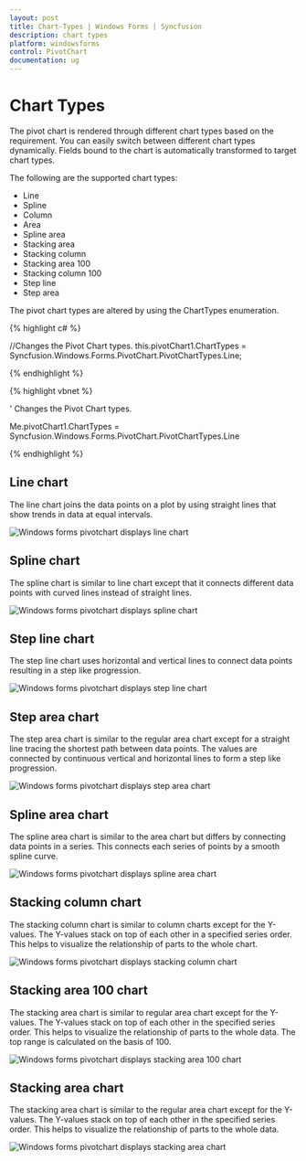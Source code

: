 ```yaml
---
layout: post
title: Chart-Types | Windows Forms | Syncfusion
description: chart types
platform: windowsforms
control: PivotChart
documentation: ug
---
```


# Chart Types

The pivot chart is rendered through different chart types based on the requirement. You can easily switch between different chart types dynamically. Fields bound to the chart is automatically transformed to target chart types.

The following are the supported chart types:

* Line
* Spline
* Column
* Area
* Spline area
* Stacking area
* Stacking column
* Stacking area 100
* Stacking column 100
* Step line
* Step area

The pivot chart types are altered by using the ChartTypes enumeration.


{% highlight c# %}

//Changes the Pivot Chart types.
this.pivotChart1.ChartTypes = Syncfusion.Windows.Forms.PivotChart.PivotChartTypes.Line;

{% endhighlight %}

{% highlight vbnet %}

' Changes the Pivot Chart types.

Me.pivotChart1.ChartTypes = Syncfusion.Windows.Forms.PivotChart.PivotChartTypes.Line

{% endhighlight %}

## Line chart

The line chart joins the data points on a plot by using straight lines that show trends in data at equal intervals.

![Windows forms pivotchart displays line chart](Chart-Types_images/Chart-Types_img1.png)


## Spline chart

The spline chart is similar to line chart except that it connects different data points with curved lines instead of straight lines.



![Windows forms pivotchart displays spline chart](Chart-Types_images/Chart-Types_img2.png)



## Step line chart

The step line chart uses horizontal and vertical lines to connect data points resulting in a step like progression.


![Windows forms pivotchart displays step line chart](Chart-Types_images/Chart-Types_img3.png)



## Step area chart

The step area chart is similar to the regular area chart except for a straight line tracing the shortest path between data points. The values are connected by continuous vertical and horizontal lines to form a step like progression.

![Windows forms pivotchart displays step area chart](Chart-Types_images/Chart-Types_img4.png)



## Spline area chart

The spline area chart is similar to the area chart but differs by connecting data points in a series. This connects each series of points by a smooth spline curve.



![Windows forms pivotchart displays spline area chart](Chart-Types_images/Chart-Types_img5.png)



## Stacking column chart

The stacking column chart is similar to column charts except for the Y-values. The Y-values stack on top of each other in a specified series order. This helps to visualize the relationship of parts to the whole chart.








![Windows forms pivotchart displays stacking column chart](Chart-Types_images/Chart-Types_img6.png)



## Stacking area 100 chart

The stacking area chart is similar to regular area chart except for the Y-values. The Y-values stack on top of each other in the specified series order. This helps to visualize the relationship of parts to the whole data. The top range is calculated on the basis of 100.


![Windows forms pivotchart displays stacking area 100 chart](Chart-Types_images/Chart-Types_img7.png)



## Stacking area chart

The stacking area chart is similar to the regular area chart except for the Y-values. The Y-values stack on top of each other in the specified series order. This helps to visualize the relationship of parts to the whole data.


![Windows forms pivotchart displays stacking area chart](Chart-Types_images/Chart-Types_img8.png)